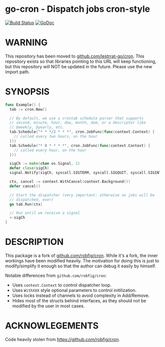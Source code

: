 # go-cron - Dispatch jobs cron-style

[![Build Status](https://travis-ci.org/lestrrat/go-cron.svg?branch=master)](https://travis-ci.org/lestrrat/go-cron)
[![GoDoc](http://godoc.org/github.com/lestrrat/go-cron?status.png)](http://godoc.org/github.com/lestrrat/go-cron)

# WARNING

This repository has been moved to [github.com/lestrrat-go/cron](https://github.com/lestrrat-go/cron). This repository exists so that libraries pointing to this URL will keep functioning, but this repository will NOT be updated in the future. Please use the new import path.

# SYNOPSIS

```go
func Example() {
  tab := cron.New()

  // By default, we use a crontab schedule parser that supports
  // second, minute, hour, dow, month, dom, or a descriptor like
  // @weekly, @yearly, etc.
  tab.Schedule("* * */2 * * *", cron.JobFunc(func(context.Context) {
    // called every two hours, on the hour
  }))
  tab.Schedule("* 0 * * * *", cron.JobFunc(func(context.Context) {
    // called every hour, on the hour
  }))

  sigCh := make(chan os.Signal, 1)
  defer close(sigCh)
  signal.Notify(sigCh, syscall.SIGTERM, syscall.SIGQUIT, syscall.SIGINT)

  ctx, cancel := context.WithCancel(context.Background())
  defer cancel()

  // Start the dispatcher (very important: otherwise no jobs will be
  // dispatched, ever)
  go tab.Run(ctx)

  // Run until we receive a signal
  <-sigCh
}
```

# DESCRIPTION

This package is a fork of [github.com/robfig/cron](https://github.com/robfig/cron). While it's a fork, the inner workings have been modified heavily. The motivation for doing this is just to modify/simplify it enough so that the author can debug it easily by himself.

Notable differences from `github.com/robfig/cron`:

* Uses `context.Context` to control dispatcher loop.
* Uses `WithXXX` style optional parameters to control initilization.
* Uses locks instead of channels to avoid complexity in Add/Remove.
* Hides most of the structs behind interfaces, as they should not be modified by the user in most cases.

# ACKNOWLEGEMENTS

Code heavily stolen from https://github.com/robfig/cron.
